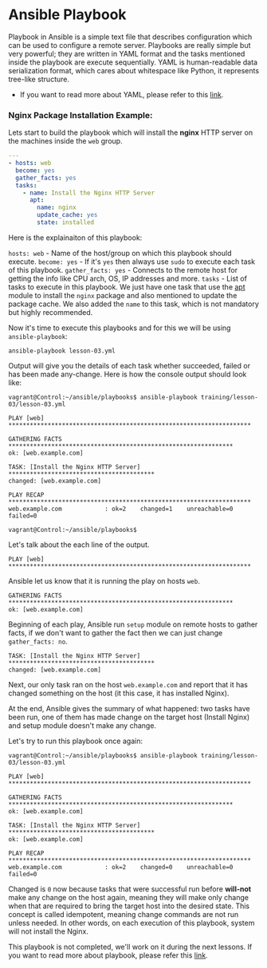 # Ansible Playbook
Playbook in Ansible is a simple text file that describes configuration which can be used to configure a remote server. Playbooks are really simple but very powerful; they are written in YAML format and the tasks mentioned inside the playbook are execute sequentially. YAML is human-readable data serialization format, which cares about whitespace like Python, it represents tree-like structure. 

* If you want to read more about YAML, please refer to this [link](http://www.yaml.org/spec/1.2/spec.html).

### Nginx Package Installation Example:
Lets start to build the playbook which will install the **nginx** HTTP server on the machines inside the `web` group.
```yaml
---
- hosts: web
  become: yes
  gather_facts: yes
  tasks:
    - name: Install the Nginx HTTP Server
      apt: 
        name: nginx
        update_cache: yes 
        state: installed
```
 Here is the explainaiton of this playbook:

`hosts: web` - Name of the host/group on which this playbook should execute.
`become: yes` - If it's `yes` then always use `sudo` to execute each task of this playbook.
`gather_facts: yes` - Connects to the remote host for getting the info like CPU arch, OS, IP addresses and more.
`tasks` - List of tasks to execute in this playbook.
We just have one task that use the [apt](http://docs.ansible.com/ansible/apt_module.html) module to install the `nginx` package and also mentioned to update the package cache. We also added the `name` to this task, which is not mandatory but highly recommended. 

Now it's time to execute this playbooks and for this we will be using `ansible-playbook`:
```shell
ansible-playbook lesson-03.yml
```
Output will give you the details of each task whether succeeded, failed or has been made any-change. Here is how the console output should look like:
```shell
vagrant@Control:~/ansible/playbooks$ ansible-playbook training/lesson-03/lesson-03.yml

PLAY [web] ********************************************************************

GATHERING FACTS ***************************************************************
ok: [web.example.com]

TASK: [Install the Nginx HTTP Server] *****************************************
changed: [web.example.com]

PLAY RECAP ********************************************************************
web.example.com            : ok=2    changed=1    unreachable=0    failed=0

vagrant@Control:~/ansible/playbooks$
```
Let's talk about the each line of the output.
```shell
PLAY [web] ********************************************************************
```
Ansible let us know that it is running the play on hosts `web`.
```shell
GATHERING FACTS ***************************************************************
ok: [web.example.com]
```
Beginning of each play, Ansible run `setup` module on remote hosts to gather facts, if we don't want to gather the fact then we can just change `gather_facts: no`.
```shell
TASK: [Install the Nginx HTTP Server] *****************************************
changed: [web.example.com]
```
Next, our only task ran on the host `web.example.com` and report that it has changed something on the host (it this case, it has installed Nginx).

At the end, Ansible gives the summary of what happened: two tasks have been run, one of them has made change on the target host (Install Nginx) and setup module doesn't make any change.

Let's try to run this playbook once again:
```shell
vagrant@Control:~/ansible/playbooks$ ansible-playbook training/lesson-03/lesson-03.yml

PLAY [web] ********************************************************************

GATHERING FACTS ***************************************************************
ok: [web.example.com]

TASK: [Install the Nginx HTTP Server] *****************************************
ok: [web.example.com]

PLAY RECAP ********************************************************************
web.example.com            : ok=2    changed=0    unreachable=0    failed=0
```
Changed is `0` now because tasks that were successful run before **will-not** make any change on the host again, meaning they will make only change when that are required to bring the target host into the desired state. This concept is called idempotent, meaning change commands are not run unless needed. In other words, on each execution of this playbook, system will not install the Nginx.

This playbook is not completed, we'll work on it during the next lessons. If you want to read more about playbook, please refer this [link](http://docs.ansible.com/ansible/playbooks.html).

